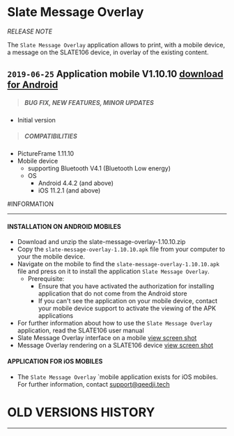 # Slate Message Overlay
*RELEASE NOTE*

The `Slate Message Overlay` application allows to print, with a mobile device, a message on the SLATE106 device, in overlay of the existing content.

## `2019-06-25` Application mobile V1.10.10 [download for Android](https://github.com/Qeedji/archives/blob/master/downloads/slate106/slate-message-overlay/slate-message-overlay-1.10.10.zip)
>##### **BUG FIX, NEW FEATURES, MINOR UPDATES**
- Initial version
>##### **COMPATIBILITIES**
- PictureFrame 1.11.10
- Mobile device
    - supporting Bluetooth V4.1 (Bluetooth Low energy)
    - OS
        - Android 4.4.2 (and above)
        - iOS 11.2.1 (and above)

#INFORMATION
***********************************************************************
#### **INSTALLATION ON ANDROID MOBILES**
- Download and unzip the slate-message-overlay-1.10.10.zip
- Copy the `slate-message-overlay-1.10.10.apk` file from your computer to your the mobile device.
- Navigate on the mobile to find the  `slate-message-overlay-1.10.10.apk` file and press on it to install the application `Slate Message Overlay`.
    - Prerequisite:
        - Ensure that you have activated the authorization for installing application that do not come from the Android store
        - If you can't see the application on your mobile device, contact your mobile device support to activate the viewing of the APK applications
- For further information about how to use the `Slate Message Overlay` application, read the SLATE106 user manual
- Slate Message Overlay interface on a mobile [view screen shot](https://github.com/Qeedji/archives/blob/master/downloads/slate106/slate-message-overlay/slate106-smo1.png)
- Message Overlay rendering on a SLATE106 device [view screen shot](https://github.com/Qeedji/archives/blob/master/downloads/slate106/slate-message-overlay/slate-message-overlay-slate-rendering.png)

#### **APPLICATION FOR iOS MOBILES**
- The `Slate Message Overlay` `mobile application exists for iOS mobiles. For further information, contact support@qeedji.tech

# OLD VERSIONS HISTORY
***********************************************************************
